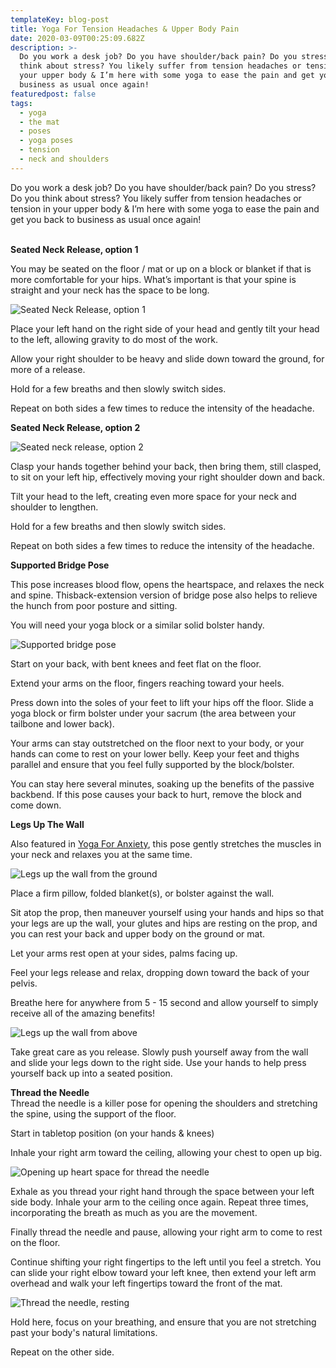 ```yaml
---
templateKey: blog-post
title: Yoga For Tension Headaches & Upper Body Pain
date: 2020-03-09T00:25:09.682Z
description: >-
  Do you work a desk job? Do you have shoulder/back pain? Do you stress? Do you
  think about stress? You likely suffer from tension headaches or tension in
  your upper body & I’m here with some yoga to ease the pain and get you back to
  business as usual once again!
featuredpost: false
tags:
  - yoga
  - the mat
  - poses
  - yoga poses
  - tension
  - neck and shoulders
---
```

Do you work a desk job? Do you have shoulder/back pain? Do you stress? Do you think about stress? You likely suffer from tension headaches or tension in your upper body & I’m here with some yoga to ease the pain and get you back to business as usual once again!

**\
Seated Neck Release, option 1**

You may be seated on the floor / mat or up on a block or blanket if that is more comfortable for your hips. What’s important is that your spine is straight and your neck has the space to be long.

![Seated Neck Release, option 1](/img/neck-release-1.JPG "Seated Neck Release, option 1")

Place your left hand on the right side of your head and gently tilt your head to the left, allowing gravity to do most of the work.

Allow your right shoulder to be heavy and slide down toward the ground, for more of a release.

Hold for a few breaths and then slowly switch sides.

Repeat on both sides a few times to reduce the intensity of the headache.

**Seated Neck Release, option 2**

![Seated neck release, option 2](/img/neck-release-2.JPG "Seated neck release, option 2")

Clasp your hands together behind your back, then bring them, still clasped, to sit on your left hip, effectively moving your right shoulder down and back.

Tilt your head to the left, creating even more space for your neck and shoulder to lengthen.

Hold for a few breaths and then slowly switch sides.

Repeat on both sides a few times to reduce the intensity of the headache.

**Supported Bridge Pose**

This pose increases blood flow, opens the heartspace, and relaxes the neck and spine. Thisback-extension version of bridge pose also helps to relieve the hunch from poor posture and sitting.

You will need your yoga block or a similar solid bolster handy.

![Supported bridge pose](/img/supported-bridge.JPG "Supported bridge pose")

Start on your back, with bent knees and feet flat on the floor.

Extend your arms on the floor, fingers reaching toward your heels.

Press down into the soles of your feet to lift your hips off the floor. Slide a yoga block or firm bolster under your sacrum (the area between your tailbone and lower back).

Your arms can stay outstretched on the floor next to your body, or your hands can come to rest on your lower belly. Keep your feet and thighs parallel and ensure that you feel fully supported by the block/bolster.

You can stay here several minutes, soaking up the benefits of the passive backbend. If this pose causes your back to hurt, remove the block and come down.



**Legs Up The Wall**

Also featured in [Yoga For Anxiety](https://www.sheilaanne.com/writing-desk/2020-02-28-yoga-for-anxiety/), this pose gently stretches the muscles in your neck and relaxes you at the same time.

![Legs up the wall from the ground](/img/legs-up-the-wall-1.JPG "Legs up the wall from the ground")

Place a firm pillow, folded blanket(s), or bolster against the wall.

Sit atop the prop, then maneuver yourself using your hands and hips so that your legs are up the wall, your glutes and hips are resting on the prop, and you can rest your back and upper body on the ground or mat.

Let your arms rest open at your sides, palms facing up.

Feel your legs release and relax, dropping down toward the back of your pelvis.

Breathe here for anywhere from 5 - 15 second and allow yourself to simply receive all of the amazing benefits!

![Legs up the wall from above](/img/legs-up-the-wall-2.JPG "Legs up the wall from above")

Take great care as you release. Slowly push yourself away from the wall and slide your legs down to the right side. Use your hands to help press yourself back up into a seated position.

**Thread the Needle**\
Thread the needle is a killer pose for opening the shoulders and stretching the spine, using the support of the floor.

Start in tabletop position (on your hands & knees)

Inhale your right arm toward the ceiling, allowing your chest to open up big. 

![Opening up heart space for thread the needle](/img/thread-the-needle-1.JPG "Thread the needle part 1")

Exhale as you thread your right hand through the space between your left side body. Inhale your arm to the ceiling once again. Repeat three times, incorporating the breath as much as you are the movement.

Finally thread the needle and pause, allowing your right arm to come to rest on the floor.

Continue shifting your right fingertips to the left until you feel a stretch. You can slide your right elbow toward your left knee, then extend your left arm overhead and walk your left fingertips toward the front of the mat.

![Thread the needle, resting](/img/thread-the-needle-2.JPG "Thread the needle part 2")

Hold here, focus on your breathing, and ensure that you are not stretching past your body's natural limitations.

Repeat on the other side.
